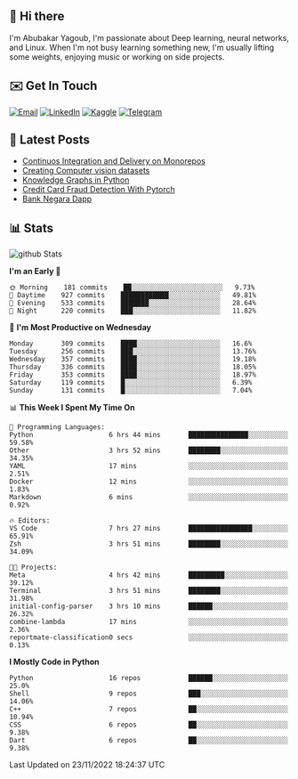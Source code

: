 ## 👋 Hi there

I'm Abubakar Yagoub, I'm passionate about Deep learning, neural networks, and
Linux. When I'm not busy learning something new, I'm usually lifting some
weights, enjoying music or working on side projects.

## ✉️ Get In Touch

[![Email](https://img.shields.io/badge/Email-f1f1f1?style=for-the-badge&logo=gmail&logoColor=0f111a)](mailto:git@blacksuan19.dev)
[![LinkedIn](https://img.shields.io/badge/LinkedIn-0077B5?style=for-the-badge&logo=linkedin&logoColor=white)](https://www.linkedin.com/in/blacksuan19/)
[![Kaggle](https://img.shields.io/badge/Kaggle-5acfff?style=for-the-badge&logo=kaggle&logoColor=white)](http://kaggle.com/abubakaryagob/)
[![Telegram](https://img.shields.io/badge/Telegram-2CA5E0?style=for-the-badge&logo=telegram&logoColor=white)](https://t.me/blacksuan19)

## 📩 Latest Posts

<!-- BLOG-POST-LIST:START -->
- [Continuos Integration and Delivery on Monorepos](https://www.blacksuan19.dev/blog/github-actions-monorepos/)
- [Creating Computer vision datasets](https://www.blacksuan19.dev/blog/creating-datasets/)
- [Knowledge Graphs in Python](https://www.blacksuan19.dev/projects/Knowledge_Graphs/)
- [Credit Card Fraud Detection With Pytorch](https://www.blacksuan19.dev/projects/credit-card-fraud-detection-with-pytorch/)
- [Bank Negara Dapp](https://www.blacksuan19.dev/projects/bank-negara/)
<!-- BLOG-POST-LIST:END -->

## 📊 Stats

![github Stats](https://github-readme-stats.vercel.app/api?username=blacksuan19&theme=github_dark&show_icons=true&count_private=true&custom_title=Github%20Stats&hide_border=true)

<!--START_SECTION:waka-->
**I'm an Early 🐤** 

```text
🌞 Morning    181 commits    ██░░░░░░░░░░░░░░░░░░░░░░░   9.73% 
🌆 Daytime    927 commits    ████████████░░░░░░░░░░░░░   49.81% 
🌃 Evening    533 commits    ███████░░░░░░░░░░░░░░░░░░   28.64% 
🌙 Night      220 commits    ███░░░░░░░░░░░░░░░░░░░░░░   11.82%

```
📅 **I'm Most Productive on Wednesday** 

```text
Monday       309 commits    ████░░░░░░░░░░░░░░░░░░░░░   16.6% 
Tuesday      256 commits    ███░░░░░░░░░░░░░░░░░░░░░░   13.76% 
Wednesday    357 commits    ████░░░░░░░░░░░░░░░░░░░░░   19.18% 
Thursday     336 commits    ████░░░░░░░░░░░░░░░░░░░░░   18.05% 
Friday       353 commits    ████░░░░░░░░░░░░░░░░░░░░░   18.97% 
Saturday     119 commits    █░░░░░░░░░░░░░░░░░░░░░░░░   6.39% 
Sunday       131 commits    █░░░░░░░░░░░░░░░░░░░░░░░░   7.04%

```


📊 **This Week I Spent My Time On** 

```text
💬 Programming Languages: 
Python                   6 hrs 44 mins       ███████████████░░░░░░░░░░   59.58% 
Other                    3 hrs 52 mins       ████████░░░░░░░░░░░░░░░░░   34.35% 
YAML                     17 mins             ░░░░░░░░░░░░░░░░░░░░░░░░░   2.51% 
Docker                   12 mins             ░░░░░░░░░░░░░░░░░░░░░░░░░   1.83% 
Markdown                 6 mins              ░░░░░░░░░░░░░░░░░░░░░░░░░   0.92%

🔥 Editors: 
VS Code                  7 hrs 27 mins       ████████████████░░░░░░░░░   65.91% 
Zsh                      3 hrs 51 mins       ████████░░░░░░░░░░░░░░░░░   34.09%

🐱‍💻 Projects: 
Meta                     4 hrs 42 mins       █████████░░░░░░░░░░░░░░░░   39.12% 
Terminal                 3 hrs 51 mins       ████████░░░░░░░░░░░░░░░░░   31.98% 
initial-config-parser    3 hrs 10 mins       ██████░░░░░░░░░░░░░░░░░░░   26.32% 
combine-lambda           17 mins             ░░░░░░░░░░░░░░░░░░░░░░░░░   2.36% 
reportmate-classification0 secs              ░░░░░░░░░░░░░░░░░░░░░░░░░   0.13%

```

**I Mostly Code in Python** 

```text
Python                   16 repos            ██████░░░░░░░░░░░░░░░░░░░   25.0% 
Shell                    9 repos             ███░░░░░░░░░░░░░░░░░░░░░░   14.06% 
C++                      7 repos             ██░░░░░░░░░░░░░░░░░░░░░░░   10.94% 
CSS                      6 repos             ██░░░░░░░░░░░░░░░░░░░░░░░   9.38% 
Dart                     6 repos             ██░░░░░░░░░░░░░░░░░░░░░░░   9.38%

```



 Last Updated on 23/11/2022 18:24:37 UTC
<!--END_SECTION:waka-->
